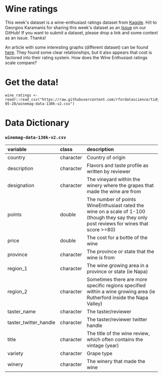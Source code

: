 # Wine ratings

This week's dataset is a wine-enthusiast ratings dataset from [Kaggle](https://www.kaggle.com/zynicide/wine-reviews). H/t to Georgios Karamanis for sharing this week's dataset as an [Issue](https://github.com/rfordatascience/tidytuesday/issues) on our GitHub! If you want to submit a dataset, please drop a link and some context as an issue. Thanks!

An article with some interesting graphs (different dataset) can be found [here](https://www.vivino.com/wine-news/how-much-does-a-good-bottle-of-wine-cost). They found some clear relationships, but it also appears that cost is factored into their rating system. How does the Wine Enthusiast ratings scale compare?


# Get the data!

```
wine_ratings <- readr::read_csv("https://raw.githubusercontent.com/rfordatascience/tidytuesday/master/data/2019/2019-05-28/winemag-data-130k-v2.csv")
```

# Data Dictionary


### `winemag-data-130k-v2.csv`

|variable              |class     |description |
|:---|:---|:-----------|
|country               |character | Country of origin |
|description           |character | Flavors and taste profile as written by reviewer |
|designation           |character | The vineyard within the winery where the grapes that made the wine are from |
|points                |double    | The number of points WineEnthusiast rated the wine on a scale of 1-100 (though they say they only post reviews for wines that score >=80) |
|price                 |double    | The cost for a bottle of the wine |
|province              |character | The province or state that the wine is from|
|region_1              |character | The wine growing area in a province or state (ie Napa) |
|region_2              |character | Sometimes there are more specific regions specified within a wine growing area (ie Rutherford inside the Napa Valley) |
|taster_name           |character | The taster/reviewer |
|taster_twitter_handle |character | The taster/reviewer twitter handle |
|title                 |character | The title of the wine review, which often contains the vintage (year) |
|variety               |character | Grape type |
|winery                |character | The winery that made the wine |

